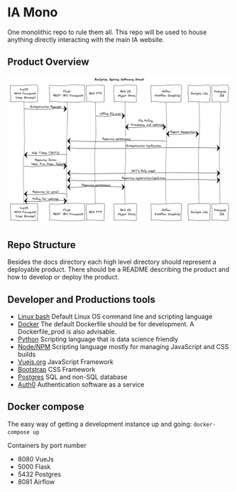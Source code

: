 # IA Mono
One monolithic repo to rule them all. This repo will be used to house anything
directly interacting with the main IA website.

## Product Overview
![Sequence diagram][1]

## Repo Structure
Besides the docs directory each high level directory should represent a
deployable product. There should be a README describing the product and how to
develop or deploy the product.

## Developer and Productions tools
* [Linux bash](https://devhints.io/bash) Default Linux OS command line and
  scripting language
* [Docker](https://www.docker.com/) The default Dockerfile should be for 
  development. A Dockerfile_prod is also advisable.
* [Python](https://python.org) Scripting language that is data science friendly
* [Node/NPM](https://www.npmjs.com/get-npm) Scripting language mostly for
  managing JavaScript and CSS builds
* [Vuejs.org](https://nodejs.org) JavaScript Framework
* [Bootstrap](https://getbootstrap.com/) CSS Framework
* [Postgres](https://www.postgresql.org/) SQL and non-SQL database
* [Auth0](https://auth0.com/) Authentication software as a service

## Docker compose
The easy way of getting a development instance up and going:
`docker-compose up`

Containers by port number
* 8080 VueJs
* 5000 Flask
* 5432 Postgres
* 8081 Airflow

[1]: https://github.com/ia-energy/ia-mono/blob/master/docs/overview/Analytics_Service_sequence_diagram.png

